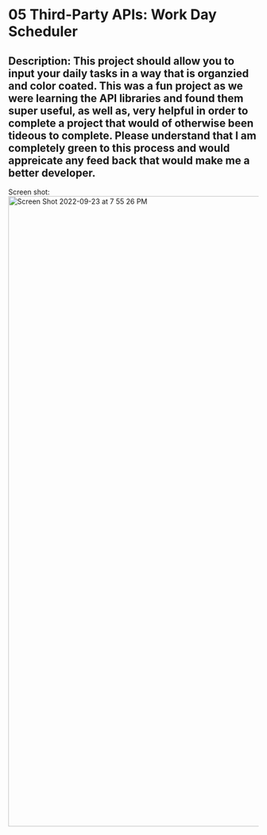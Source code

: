 # 05 Third-Party APIs: Work Day Scheduler

## Description: This project should allow you to input your daily tasks in a way that is organzied and color coated. This was a fun project as we were learning the API libraries and found them super useful, as well as, very helpful in order to complete a project that would of otherwise been tideous to complete. Please understand that I am completely green to this process and would appreicate any feed back that would make me a better developer.

Screen shot: <img width="1267" alt="Screen Shot 2022-09-23 at 7 55 26 PM" src="https://user-images.githubusercontent.com/112333446/192071425-3483dded-afeb-4b78-af7e-dfd10966b2a5.png">
